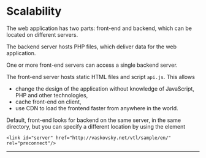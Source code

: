 # Scalability

The web application has two parts: front-end and backend,
which can be located on different servers.

The backend server hosts PHP files,
which deliver data for the web application.

One or more front-end servers can access a single backend server.

The front-end server hosts static HTML files and script `api.js`.
This allows
* change the design of the application without knowledge of JavaScript, PHP and other technologies,
* cache front-end on client,
* use CDN to load the frontend faster from anywhere in the world.

Default, front-end looks for backend on the same server, in the same directory,
but you can specify a different location by using the element

```
<link id="server" href="http://vaskovsky.net/vtl/sample/en/" rel="preconnect"/>
```
________________________________________________________________________________
